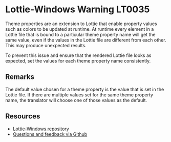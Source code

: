 ﻿[comment]: # (name:ThemePropertyValuesAreInconsistent)
[comment]: # (text:Theme property "{themePropertyName}" has more than one value. Using {chosenValue} in place of {requestedValue}.)

# Lottie-Windows Warning LT0035

Theme properties are an extension to Lottie that enable property values such as colors
to be updated at runtime. At runtime every element in a Lottie file that is bound to a
particular theme property name will get the same value, even if the values in the Lottie
file are different from each other. This may produce unexpected results.

To prevent this issue and ensure that the rendered Lottie file looks as expected, set
the values for each theme property name consistently.

## Remarks
The default value chosen for a theme property is the value that is set in the Lottie file.
If there are multiple values set for the same theme property name, the translator will
choose one of those values as the default.

## Resources

* [Lottie-Windows repository](https://aka.ms/lottie)
* [Questions and feedback via Github](https://github.com/windows-toolkit/Lottie-Windows/issues)
